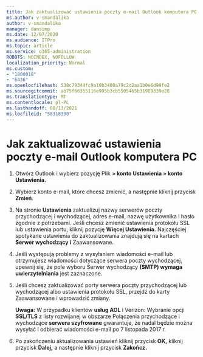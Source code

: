 ```yaml
---
title: Jak zaktualizować ustawienia poczty e-mail Outlook komputera PC
ms.author: v-smandalika
author: v-smandalika
manager: dansimp
ms.date: 12/07/2020
ms.audience: ITPro
ms.topic: article
ms.service: o365-administration
ROBOTS: NOINDEX, NOFOLLOW
localization_priority: Normal
ms.custom:
- "1800018"
- "6436"
ms.openlocfilehash: 538c79344fc9a10b3400a79c2d2aa1b0e6d99fe2
ms.sourcegitcommit: ab75f66355116e995b3cb5505465b31989339e28
ms.translationtype: MT
ms.contentlocale: pl-PL
ms.lasthandoff: 08/13/2021
ms.locfileid: "58318390"
---
```

# <a name="how-to-update-email-settings-in-outlook-for-pc"></a>Jak zaktualizować ustawienia poczty e-mail Outlook komputera PC

1. Otwórz Outlook i wybierz pozycję Plik **> konto Ustawienia > konto Ustawienia.**

2. Wybierz konto e-mail, które chcesz zmienić, a następnie kliknij przycisk **Zmień**. 

3. Na stronie **Ustawienia** zaktualizuj nazwy serwerów poczty przychodzącej i wychodzącej, adres e-mail, nazwę użytkownika i hasło zgodnie z potrzebami. Jeśli chcesz zmienić ustawienia protokołu SSL lub ustawienia portu, kliknij pozycję **Więcej Ustawienia.** Najczęściej spotykane ustawienia do zaktualizowania znajdują się na kartach **Serwer wychodzący** **i** Zaawansowane.

4. Jeśli występują problemy z wysyłaniem wiadomości e-mail lub otrzymujesz wiadomości dotyczące serwera poczty wychodzącej, upewnij się, że pole wyboru Serwer wychodzący **(SMTP) wymaga uwierzytelniania** jest zaznaczone.

5. Jeśli chcesz zaktualizować porty serwera poczty przychodzącej lub  wychodzącej albo ustawienia protokołu SSL, przejdź do karty Zaawansowane i wprowadzić zmiany.

    **Uwaga:** W przypadku klientów **usług AOL** i Verizon: Wybranie opcji **SSL/TLS** z listy rozwijanej w obszarze Połączenia przychodzące i wychodzące **serwera szyfrowane** gwarantuje, że nadal będzie można wysyłać i odbierać wiadomości e-mail po 7 listopada 2017 r.

6. Po zakończeniu aktualizowania ustawień kliknij przycisk **OK,** kliknij przycisk **Dalej,** a następnie kliknij przycisk **Zakończ.**


